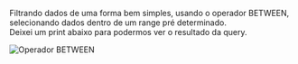 Filtrando dados de uma forma bem simples, usando o operador BETWEEN, selecionando dados dentro de um range pré determinado.
<br>
Deixei um print abaixo para podermos ver o resultado da query.

![Operador BETWEEN](https://github.com/user-attachments/assets/f86ac480-ee86-4eb3-8629-5cafd2a1d3be)
